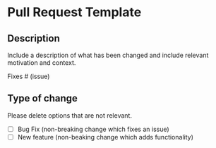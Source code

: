 # Pull Request Template

## Description

Include a description of what has been changed and include relevant motivation and context.

Fixes # (issue)

## Type of change

Please delete options that are not relevant.

- [ ] Bug Fix (non-breaking change which fixes an issue)
- [ ] New feature (non-beaking change which adds functionality)
